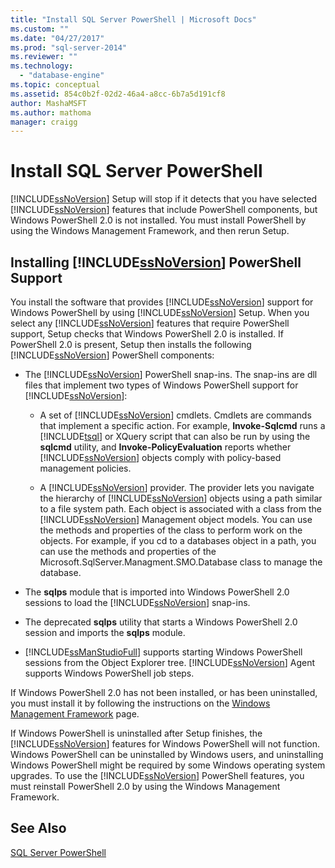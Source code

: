 ```yaml
---
title: "Install SQL Server PowerShell | Microsoft Docs"
ms.custom: ""
ms.date: "04/27/2017"
ms.prod: "sql-server-2014"
ms.reviewer: ""
ms.technology: 
  - "database-engine"
ms.topic: conceptual
ms.assetid: 854c0b2f-02d2-46a4-a8cc-6b7a5d191cf8
author: MashaMSFT
ms.author: mathoma
manager: craigg
---
```

# Install SQL Server PowerShell
  [!INCLUDE[ssNoVersion](../../includes/ssnoversion-md.md)] Setup will stop if it detects that you have selected [!INCLUDE[ssNoVersion](../../includes/ssnoversion-md.md)] features that include PowerShell components, but Windows PowerShell 2.0 is not installed. You must install PowerShell by using the Windows Management Framework, and then rerun Setup.  
  
## Installing [!INCLUDE[ssNoVersion](../../includes/ssnoversion-md.md)] PowerShell Support  
 You install the software that provides [!INCLUDE[ssNoVersion](../../includes/ssnoversion-md.md)] support for Windows PowerShell by using [!INCLUDE[ssNoVersion](../../includes/ssnoversion-md.md)] Setup. When you select any [!INCLUDE[ssNoVersion](../../includes/ssnoversion-md.md)] features that require PowerShell support, Setup checks that Windows PowerShell 2.0 is installed. If PowerShell 2.0 is present, Setup then installs the following [!INCLUDE[ssNoVersion](../../includes/ssnoversion-md.md)] PowerShell components:  
  
-   The [!INCLUDE[ssNoVersion](../../includes/ssnoversion-md.md)] PowerShell snap-ins. The snap-ins are dll files that implement two types of Windows PowerShell support for [!INCLUDE[ssNoVersion](../../includes/ssnoversion-md.md)]:  
  
    -   A set of [!INCLUDE[ssNoVersion](../../includes/ssnoversion-md.md)] cmdlets. Cmdlets are commands that implement a specific action. For example, **Invoke-Sqlcmd** runs a [!INCLUDE[tsql](../../includes/tsql-md.md)] or XQuery script that can also be run by using the **sqlcmd** utility, and **Invoke-PolicyEvaluation** reports whether [!INCLUDE[ssNoVersion](../../includes/ssnoversion-md.md)] objects comply with policy-based management policies.  
  
    -   A [!INCLUDE[ssNoVersion](../../includes/ssnoversion-md.md)] provider. The provider lets you navigate the hierarchy of [!INCLUDE[ssNoVersion](../../includes/ssnoversion-md.md)] objects using a path similar to a file system path. Each object is associated with a class from the [!INCLUDE[ssNoVersion](../../includes/ssnoversion-md.md)] Management object models. You can use the methods and properties of the class to perform work on the objects. For example, if you cd to a databases object in a path, you can use the methods and properties of the Microsoft.SqlServer.Managment.SMO.Database class to manage the database.  
  
-   The **sqlps** module that is imported into Windows PowerShell 2.0 sessions to load the [!INCLUDE[ssNoVersion](../../includes/ssnoversion-md.md)] snap-ins.  
  
-   The deprecated **sqlps** utility that starts a Windows PowerShell 2.0 session and imports the **sqlps** module.  
  
-   [!INCLUDE[ssManStudioFull](../../includes/ssmanstudiofull-md.md)] supports starting Windows PowerShell sessions from the Object Explorer tree. [!INCLUDE[ssNoVersion](../../includes/ssnoversion-md.md)] Agent supports Windows PowerShell job steps.  
  
 If Windows PowerShell 2.0 has not been installed, or has been uninstalled, you must install it by following the instructions on the [Windows Management Framework](http://go.microsoft.com/fwlink/?LinkId=186214) page.  
  
 If Windows PowerShell is uninstalled after Setup finishes, the [!INCLUDE[ssNoVersion](../../includes/ssnoversion-md.md)] features for Windows PowerShell will not function. Windows PowerShell can be uninstalled by Windows users, and uninstalling Windows PowerShell might be required by some Windows operating system upgrades. To use the [!INCLUDE[ssNoVersion](../../includes/ssnoversion-md.md)] PowerShell features, you must reinstall PowerShell 2.0 by using the Windows Management Framework.  
  
## See Also  
 [SQL Server PowerShell](../../powershell/sql-server-powershell.md)  
  
  
